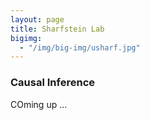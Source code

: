 ```yaml
---
layout: page
title: Sharfstein Lab
bigimg:
  - "/img/big-img/usharf.jpg"
---
```


### Causal Inference
COming up ...
